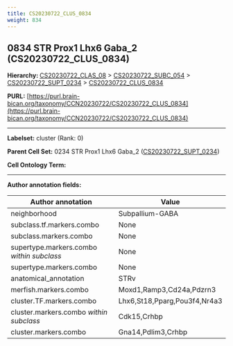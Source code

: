 ```yaml
---
title: CS20230722_CLUS_0834
weight: 834
---
```

## 0834 STR Prox1 Lhx6 Gaba_2 (CS20230722_CLUS_0834)
<b>Hierarchy: </b>
[CS20230722_CLAS_08](../CS20230722_CLAS_08) >
[CS20230722_SUBC_054](../CS20230722_SUBC_054) >
[CS20230722_SUPT_0234](../CS20230722_SUPT_0234) >
[CS20230722_CLUS_0834](../CS20230722_CLUS_0834)

**PURL:** [https://purl.brain-bican.org/taxonomy/CCN20230722/CS20230722_CLUS_0834](https://purl.brain-bican.org/taxonomy/CCN20230722/CS20230722_CLUS_0834)

---


**Labelset:** cluster (Rank: 0)

**Parent Cell Set:** 0234 STR Prox1 Lhx6 Gaba_2 ([CS20230722_SUPT_0234](../CS20230722_SUPT_0234))



**Cell Ontology Term:** 

[MARKER GENES.]: #


---

[TRANSFERRED ANNOTATIONS.]: #


[AUTHOR ANNOTATION FIELDS.]: #


**Author annotation fields:**

| Author annotation | Value |
|-------------------|-------|
|neighborhood|Subpallium-GABA|
|subclass.tf.markers.combo|None|
|subclass.markers.combo|None|
|supertype.markers.combo _within subclass_|None|
|supertype.markers.combo|None|
|anatomical_annotation|STRv|
|merfish.markers.combo|Moxd1,Ramp3,Cd24a,Pdzrn3|
|cluster.TF.markers.combo|Lhx6,St18,Pparg,Pou3f4,Nr4a3|
|cluster.markers.combo _within subclass_|Cdk15,Crhbp|
|cluster.markers.combo|Gna14,Pdlim3,Crhbp|

